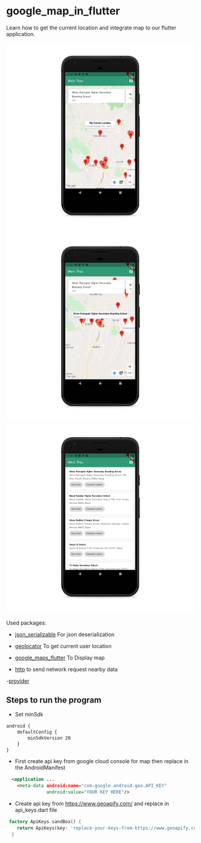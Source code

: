 # google_map_in_flutter

Learn how to get the current location and integrate map to our flutter application.

![Map View](./ss/a.png)
![Map View](./ss/b.png)
![List View](./ss/c.png)


Used packages:
- [json_serializable](https://pub.dev/packages/json_serializable)
For json deserialization

- [geolocator](https://pub.dev/packages/geolocator)
To get current user location
- [google_maps_flutter](https://pub.dev/packages/google_maps_flutter)
To Display map

- [http](https://pub.dev/packages/http)
to send network request nearby data

-[provider](https://pub.dev/packages/provider)


## Steps to run the program

* Set minSdk 
````code
android {
    defaultConfig {
        minSdkVersion 20
    }
}
````


* First create api key from google cloud console for map then replace in the AndroidManifest


```xml <manifest ...
  <application ...
    <meta-data android:name="com.google.android.geo.API_KEY"
               android:value="YOUR KEY HERE"/>
```

* Create api key from https://www.geoapify.com/ and replace in
api_keys.dart file

```dart
 factory ApiKeys.sandBox() {
    return ApiKeys(key: 'replace-your-keys-from-https://www.geoapify.com/');
  }
```

